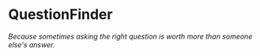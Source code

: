 # QuestionFinder
_Because sometimes asking the right question is worth more than someone else's answer._
